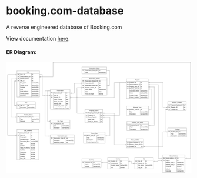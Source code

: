 # booking.com-database
A reverse engineered database of Booking.com

View documentation [here](../master/Documentation.pdf).


#### ER Diagram:

![alt text](https://github.com/davidgrech/booking.com-reversed/blob/master/ER-diagram.png)
